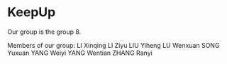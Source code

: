 KeepUp
======
Our group is the group 8.

Members of our group:
LI Xinqing
LI Ziyu
LIU Yiheng
LU Wenxuan
SONG Yuxuan
YANG Weiyi
YANG Wentian
ZHANG Ranyi
